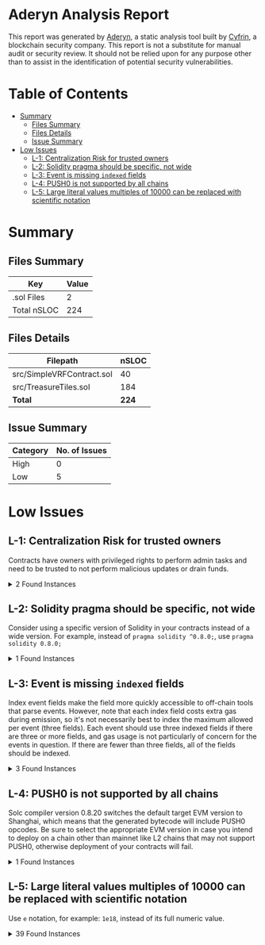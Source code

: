 # Aderyn Analysis Report

This report was generated by [Aderyn](https://github.com/Cyfrin/aderyn), a static analysis tool built by [Cyfrin](https://cyfrin.io), a blockchain security company. This report is not a substitute for manual audit or security review. It should not be relied upon for any purpose other than to assist in the identification of potential security vulnerabilities.
# Table of Contents

- [Summary](#summary)
  - [Files Summary](#files-summary)
  - [Files Details](#files-details)
  - [Issue Summary](#issue-summary)
- [Low Issues](#low-issues)
  - [L-1: Centralization Risk for trusted owners](#l-1-centralization-risk-for-trusted-owners)
  - [L-2: Solidity pragma should be specific, not wide](#l-2-solidity-pragma-should-be-specific-not-wide)
  - [L-3: Event is missing `indexed` fields](#l-3-event-is-missing-indexed-fields)
  - [L-4: PUSH0 is not supported by all chains](#l-4-push0-is-not-supported-by-all-chains)
  - [L-5: Large literal values multiples of 10000 can be replaced with scientific notation](#l-5-large-literal-values-multiples-of-10000-can-be-replaced-with-scientific-notation)


# Summary

## Files Summary

| Key | Value |
| --- | --- |
| .sol Files | 2 |
| Total nSLOC | 224 |


## Files Details

| Filepath | nSLOC |
| --- | --- |
| src/SimpleVRFContract.sol | 40 |
| src/TreasureTiles.sol | 184 |
| **Total** | **224** |


## Issue Summary

| Category | No. of Issues |
| --- | --- |
| High | 0 |
| Low | 5 |


# Low Issues

## L-1: Centralization Risk for trusted owners

Contracts have owners with privileged rights to perform admin tasks and need to be trusted to not perform malicious updates or drain funds.

<details><summary>2 Found Instances</summary>


- Found in src/TreasureTiles.sol [Line: 13](src/TreasureTiles.sol#L13)

	```solidity
	contract TreasureTiles is GelatoVRFConsumerBase, ReentrancyGuard, Ownable {
	```

- Found in src/TreasureTiles.sol [Line: 223](src/TreasureTiles.sol#L223)

	```solidity
	    function collectFees() external onlyOwner {
	```

</details>



## L-2: Solidity pragma should be specific, not wide

Consider using a specific version of Solidity in your contracts instead of a wide version. For example, instead of `pragma solidity ^0.8.0;`, use `pragma solidity 0.8.0;`

<details><summary>1 Found Instances</summary>


- Found in src/SimpleVRFContract.sol [Line: 2](src/SimpleVRFContract.sol#L2)

	```solidity
	pragma solidity ^0.8.18;
	```

</details>



## L-3: Event is missing `indexed` fields

Index event fields make the field more quickly accessible to off-chain tools that parse events. However, note that each index field costs extra gas during emission, so it's not necessarily best to index the maximum allowed per event (three fields). Each event should use three indexed fields if there are three or more fields, and gas usage is not particularly of concern for the events in question. If there are fewer than three fields, all of the fields should be indexed.

<details><summary>3 Found Instances</summary>


- Found in src/SimpleVRFContract.sol [Line: 19](src/SimpleVRFContract.sol#L19)

	```solidity
	    event RandomnessRequested(uint64 requestId);
	```

- Found in src/SimpleVRFContract.sol [Line: 20](src/SimpleVRFContract.sol#L20)

	```solidity
	    event RandomnessFulfilled(uint256 indexed nonce, Request);
	```

- Found in src/TreasureTiles.sol [Line: 109](src/TreasureTiles.sol#L109)

	```solidity
	    event RandomnessFulfilled(uint256 indexed nonce, Game);
	```

</details>



## L-4: PUSH0 is not supported by all chains

Solc compiler version 0.8.20 switches the default target EVM version to Shanghai, which means that the generated bytecode will include PUSH0 opcodes. Be sure to select the appropriate EVM version in case you intend to deploy on a chain other than mainnet like L2 chains that may not support PUSH0, otherwise deployment of your contracts will fail.

<details><summary>1 Found Instances</summary>


- Found in src/SimpleVRFContract.sol [Line: 2](src/SimpleVRFContract.sol#L2)

	```solidity
	pragma solidity ^0.8.18;
	```

</details>



## L-5: Large literal values multiples of 10000 can be replaced with scientific notation

Use `e` notation, for example: `1e18`, instead of its full numeric value.

<details><summary>39 Found Instances</summary>


- Found in src/TreasureTiles.sol [Line: 51](src/TreasureTiles.sol#L51)

	```solidity
	        200_000_000_000_000_000,
	```

- Found in src/TreasureTiles.sol [Line: 52](src/TreasureTiles.sol#L52)

	```solidity
	        360_000_000_000_000_000,
	```

- Found in src/TreasureTiles.sol [Line: 53](src/TreasureTiles.sol#L53)

	```solidity
	        488_000_000_000_000_000,
	```

- Found in src/TreasureTiles.sol [Line: 54](src/TreasureTiles.sol#L54)

	```solidity
	        590_400_000_000_000_000,
	```

- Found in src/TreasureTiles.sol [Line: 55](src/TreasureTiles.sol#L55)

	```solidity
	        672_320_000_000_000_000,
	```

- Found in src/TreasureTiles.sol [Line: 56](src/TreasureTiles.sol#L56)

	```solidity
	        737_856_000_000_000_000,
	```

- Found in src/TreasureTiles.sol [Line: 57](src/TreasureTiles.sol#L57)

	```solidity
	        790_284_800_000_000_000,
	```

- Found in src/TreasureTiles.sol [Line: 58](src/TreasureTiles.sol#L58)

	```solidity
	        832_227_840_000_000_000,
	```

- Found in src/TreasureTiles.sol [Line: 59](src/TreasureTiles.sol#L59)

	```solidity
	        865_782_272_000_000_000,
	```

- Found in src/TreasureTiles.sol [Line: 60](src/TreasureTiles.sol#L60)

	```solidity
	        892_625_817_600_000_000,
	```

- Found in src/TreasureTiles.sol [Line: 61](src/TreasureTiles.sol#L61)

	```solidity
	        914_100_654_080_000_000,
	```

- Found in src/TreasureTiles.sol [Line: 62](src/TreasureTiles.sol#L62)

	```solidity
	        931_280_523_264_000_000,
	```

- Found in src/TreasureTiles.sol [Line: 63](src/TreasureTiles.sol#L63)

	```solidity
	        945_024_418_611_200_000,
	```

- Found in src/TreasureTiles.sol [Line: 64](src/TreasureTiles.sol#L64)

	```solidity
	        956_019_534_888_960_000,
	```

- Found in src/TreasureTiles.sol [Line: 80](src/TreasureTiles.sol#L80)

	```solidity
	        1_006_400_000_000_000_000,
	```

- Found in src/TreasureTiles.sol [Line: 81](src/TreasureTiles.sol#L81)

	```solidity
	        1_025_600_000_000_000_000,
	```

- Found in src/TreasureTiles.sol [Line: 82](src/TreasureTiles.sol#L82)

	```solidity
	        1_057_600_000_000_000_000,
	```

- Found in src/TreasureTiles.sol [Line: 83](src/TreasureTiles.sol#L83)

	```solidity
	        1_102_400_000_000_000_000,
	```

- Found in src/TreasureTiles.sol [Line: 84](src/TreasureTiles.sol#L84)

	```solidity
	        1_160_000_000_000_000_000,
	```

- Found in src/TreasureTiles.sol [Line: 85](src/TreasureTiles.sol#L85)

	```solidity
	        1_230_400_000_000_000_000,
	```

- Found in src/TreasureTiles.sol [Line: 86](src/TreasureTiles.sol#L86)

	```solidity
	        1_313_600_000_000_000_000,
	```

- Found in src/TreasureTiles.sol [Line: 87](src/TreasureTiles.sol#L87)

	```solidity
	        1_409_600_000_000_000_000,
	```

- Found in src/TreasureTiles.sol [Line: 88](src/TreasureTiles.sol#L88)

	```solidity
	        1_518_400_000_000_000_000,
	```

- Found in src/TreasureTiles.sol [Line: 89](src/TreasureTiles.sol#L89)

	```solidity
	        1_640_000_000_000_000_000,
	```

- Found in src/TreasureTiles.sol [Line: 90](src/TreasureTiles.sol#L90)

	```solidity
	        1_774_400_000_000_000_000,
	```

- Found in src/TreasureTiles.sol [Line: 91](src/TreasureTiles.sol#L91)

	```solidity
	        1_921_600_000_000_000_000,
	```

- Found in src/TreasureTiles.sol [Line: 92](src/TreasureTiles.sol#L92)

	```solidity
	        2_081_600_000_000_000_000,
	```

- Found in src/TreasureTiles.sol [Line: 93](src/TreasureTiles.sol#L93)

	```solidity
	        2_254_400_000_000_000_000,
	```

- Found in src/TreasureTiles.sol [Line: 94](src/TreasureTiles.sol#L94)

	```solidity
	        2_440_000_000_000_000_000,
	```

- Found in src/TreasureTiles.sol [Line: 95](src/TreasureTiles.sol#L95)

	```solidity
	        2_638_400_000_000_000_000,
	```

- Found in src/TreasureTiles.sol [Line: 96](src/TreasureTiles.sol#L96)

	```solidity
	        2_849_600_000_000_000_000,
	```

- Found in src/TreasureTiles.sol [Line: 97](src/TreasureTiles.sol#L97)

	```solidity
	        3_073_600_000_000_000_000,
	```

- Found in src/TreasureTiles.sol [Line: 98](src/TreasureTiles.sol#L98)

	```solidity
	        3_310_400_000_000_000_000,
	```

- Found in src/TreasureTiles.sol [Line: 99](src/TreasureTiles.sol#L99)

	```solidity
	        3_560_000_000_000_000_000,
	```

- Found in src/TreasureTiles.sol [Line: 100](src/TreasureTiles.sol#L100)

	```solidity
	        3_822_400_000_000_000_000,
	```

- Found in src/TreasureTiles.sol [Line: 101](src/TreasureTiles.sol#L101)

	```solidity
	        4_097_600_000_000_000_000,
	```

- Found in src/TreasureTiles.sol [Line: 102](src/TreasureTiles.sol#L102)

	```solidity
	        4_385_600_000_000_000_000,
	```

- Found in src/TreasureTiles.sol [Line: 103](src/TreasureTiles.sol#L103)

	```solidity
	        4_686_400_000_000_000_000,
	```

- Found in src/TreasureTiles.sol [Line: 104](src/TreasureTiles.sol#L104)

	```solidity
	        5_000_000_000_000_000_000
	```

</details>



